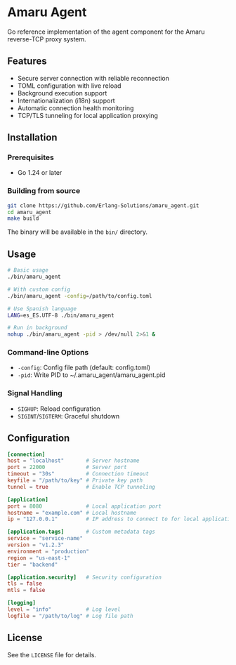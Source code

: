 # Amaru Agent

Go reference implementation of the agent component for the Amaru reverse-TCP
proxy system.

## Features

- Secure server connection with reliable reconnection
- TOML configuration with live reload
- Background execution support
- Internationalization (i18n) support
- Automatic connection health monitoring
- TCP/TLS tunneling for local application proxying

## Installation

### Prerequisites

- Go 1.24 or later

### Building from source

```bash
git clone https://github.com/Erlang-Solutions/amaru_agent.git
cd amaru_agent
make build
```

The binary will be available in the `bin/` directory.

## Usage

```bash
# Basic usage
./bin/amaru_agent

# With custom config
./bin/amaru_agent -config=/path/to/config.toml

# Use Spanish language
LANG=es_ES.UTF-8 ./bin/amaru_agent

# Run in background
nohup ./bin/amaru_agent -pid > /dev/null 2>&1 &
```

### Command-line Options

- `-config`: Config file path (default: config.toml)
- `-pid`: Write PID to ~/.amaru_agent/amaru_agent.pid

### Signal Handling

- `SIGHUP`: Reload configuration
- `SIGINT`/`SIGTERM`: Graceful shutdown

## Configuration

```toml
[connection]
host = "localhost"       # Server hostname
port = 22000             # Server port
timeout = "30s"          # Connection timeout
keyfile = "/path/to/key" # Private key path
tunnel = true            # Enable TCP tunneling

[application]
port = 8080              # Local application port
hostname = "example.com" # Local hostname
ip = "127.0.0.1"         # IP address to connect to for local application

[application.tags]       # Custom metadata tags
service = "service-name"
version = "v1.2.3"
environment = "production"
region = "us-east-1"
tier = "backend"

[application.security]   # Security configuration
tls = false
mtls = false

[logging]
level = "info"           # Log level
logfile = "/path/to/log" # Log file path
```


## License

See the `LICENSE` file for details.

